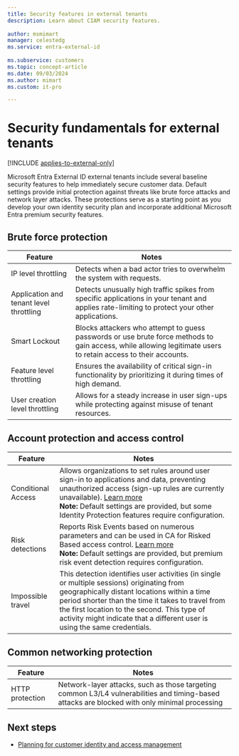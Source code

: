 ```yaml
---
title: Security features in external tenants
description: Learn about CIAM security features.
 
author: msmimart
manager: celestedg
ms.service: entra-external-id
 
ms.subservice: customers
ms.topic: concept-article
ms.date: 09/03/2024
ms.author: mimart
ms.custom: it-pro

---
```


# Security fundamentals for external tenants

[!INCLUDE [applies-to-external-only](../includes/applies-to-external-only.md)]

Microsoft Entra External ID external tenants include several baseline security features to help immediately secure customer data. Default settings provide initial protection against threats like brute force attacks and network layer attacks. These protections serve as a starting point as you develop your own identity security plan and incorporate additional Microsoft Entra premium security features.

## Brute force protection

|Feature                                 |Notes     |
|----------------------------------------|----------|
|IP level throttling                     |Detects when a bad actor tries to overwhelm the system with requests.|
|Application and tenant level throttling |Detects unusually high traffic spikes from specific applications in your tenant and applies rate-limiting to protect your other applications.|
|Smart Lockout                           |Blocks attackers who attempt to guess passwords or use brute force methods to gain access, while allowing legitimate users to retain access to their accounts.|
|Feature level throttling                |Ensures the availability of critical sign-in functionality by prioritizing it during times of high demand.|
|User creation level throttling          |Allows for a steady increase in user sign-ups while protecting against misuse of tenant resources.|

## Account protection and access control

|Feature            |Notes     |
|-------------------|----------|
|Conditional Access |Allows organizations to set rules around user sign-in to applications and data, preventing unauthorized access (sign-up rules are currently unavailable). [Learn more](~/identity/conditional-access/overview.md) </br>**Note:** Default settings are provided, but some Identity Protection features require configuration.      |
|Risk detections    |Reports Risk Events based on numerous parameters and can be used in CA for Risked Based access control. [Learn more](~/id-protection/concept-identity-protection-risks.md#risk-detections-mapped-to-riskeventtype) </br>**Note:** Default settings are provided, but premium risk event detection requires configuration. |
|Impossible travel  |This detection identifies user activities (in single or multiple sessions) originating from geographically distant locations within a time period shorter than the time it takes to travel from the first location to the second. This type of activity might indicate that a different user is using the same credentials. |

## Common networking protection

|Feature         |Notes     |
|----------------|----------|
|HTTP protection |Network-layer attacks, such as those targeting common L3/L4 vulnerabilities and timing-based attacks are blocked with only minimal processing |

## Next steps

- [Planning for customer identity and access management](concept-planning-your-solution.md)

